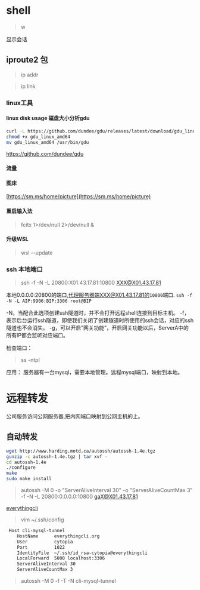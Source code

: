# shell

> w

显示会话


## iproute2 包

> ip addr

> ip link



### linux工具



#### linux disk usage 磁盘大小分析gdu

```bash
curl -L https://github.com/dundee/gdu/releases/latest/download/gdu_linux_amd64.tgz | tar xz
chmod +x gdu_linux_amd64
mv gdu_linux_amd64 /usr/bin/gdu
```


 https://github.com/dundee/gdu

#### 流量



#### 图床
[https://sm.ms/home/picture](https://sm.ms/home/picture)




#### 重启输入法

>   fcitx 1>/dev/null 2>/dev/null &


#### 升级WSL

> wsl --update





### ssh 本地端口

> ssh -f -N -L 20800:X01.43.17.81:10800  XXX@X01.43.17.81

本地0.0.0.0:20800的端口,代理服务器端XXX@X01.43.17.81的`10800`端口.
`ssh -f -N -L AIP:9906:BIP:3306 root@BIP`

-N，当配合此选项创建ssh隧道时，并不会打开远程shell连接到目标主机。
-f，表示后台运行ssh隧道，即使我们关闭了创建隧道时所使用的ssh会话，对应的ssh隧道也不会消失。
-g，可以开启”网关功能”，开启网关功能以后，ServerA中的所有IP都会监听对应端口。

检查端口：

> ss -ntpl


应用：
服务器有一台mysql，需要本地管理。远程mysql端口，映射到本地。




# 远程转发

 公司服务访问公网服务器,把内网端口映射到公网主机的上。


## 自动转发

```bash
wget http://www.harding.motd.ca/autossh/autossh-1.4e.tgz
gunzip -c autossh-1.4e.tgz | tar xvf -
cd autossh-1.4e
./configure
make
sudo make install
```

> autossh -M 0 -o "ServerAliveInterval 30" -o "ServerAliveCountMax 3"    -f -N -L 20800:0.0.0.0:10800 gaX@X01.43.17.81


[everythingcli](https://www.everythingcli.org/ssh-tunnelling-for-fun-and-profit-autossh/)


> vim ~/.ssh/config
```bash
 Host cli-mysql-tunnel
    HostName      everythingcli.org
    User          cytopia
    Port          1022
    IdentityFile  ~/.ssh/id_rsa-cytopia@everythingcli
    LocalForward  5000 localhost:3306
    ServerAliveInterval 30
    ServerAliveCountMax 3
```
> autossh -M 0 -f -T -N cli-mysql-tunnel

